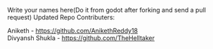 Write your names here(Do it from godot after forking and send a pull request)
Updated Repo
Contributers:
	
Aniketh - https://github.com/AnikethReddy18  
Divyansh Shukla - https://github.com/TheHelltaker